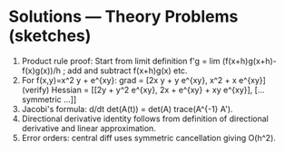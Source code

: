 <!-- Math rendered using GitHub Markdown: use $...$ and $$...$$ -->

# Solutions — Theory Problems (sketches)

1. Product rule proof: Start from limit definition f'g = lim (f(x+h)g(x+h)-f(x)g(x))/h ; add and subtract f(x+h)g(x) etc.
2. For f(x,y)=x^2 y + e^{xy}:
   grad = [2x y + y e^{xy}, x^2 + x e^{xy}]  (verify)
   Hessian = [[2y + y^2 e^{xy}, 2x + e^{xy} + xy e^{xy}], [... symmetric ...]]
3. Jacobi's formula: d/dt det(A(t)) = det(A) trace(A^{-1} A').
4. Directional derivative identity follows from definition of directional derivative and linear approximation.
5. Error orders: central diff uses symmetric cancellation giving O(h^2).